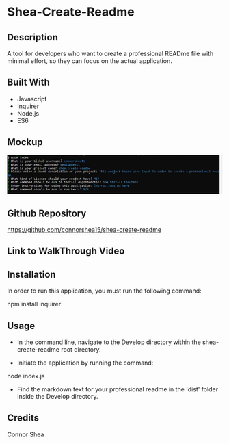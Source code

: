 # Shea-Create-Readme

## Description 

A tool for developers who want to create a professional READme file with minimal effort, so they can focus on the actual application. 


## Built With
* Javascript
* Inquirer
* Node.js
* ES6


## Mockup
![](/Develop/images/mockup.JPG)


## Github Repository
https://github.com/connorshea15/shea-create-readme

## Link to WalkThrough Video



## Installation

In order to run this application, you must run the following command:

npm install inquirer


## Usage 

* In the command line, navigate to the Develop directory within the shea-create-readme root directory. 

* Initiate the application by running the command:

node index.js

* Find the markdown text for your professional readme in the 'dist' folder inside the Develop directory.


## Credits

Connor Shea


  